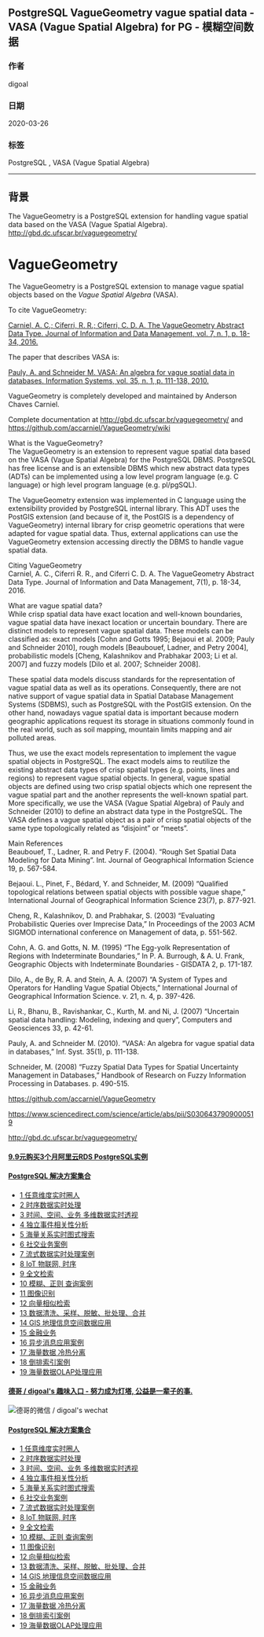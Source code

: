 ## PostgreSQL VagueGeometry vague spatial data - VASA (Vague Spatial Algebra) for PG - 模糊空间数据   
              
### 作者                                                                                                                                                                      
digoal                                                                                                                                                                                                                                                                                        
### 日期                                                                                                                                                                                                               
2020-03-26                                                                                                           
### 标签                                                                                                                                                                                                               
PostgreSQL , VASA (Vague Spatial Algebra)                   
                                                                                                                   
----                                                                                                             
                                                                                                                        
## 背景          
  
The VagueGeometry is a PostgreSQL extension for handling vague spatial data based on the VASA (Vague Spatial Algebra). http://gbd.dc.ufscar.br/vaguegeometry/  
  
# VagueGeometry  
  
The VagueGeometry is a PostgreSQL extension to manage vague spatial objects based on the *Vague Spatial Algebra* (VASA).  
  
To cite VagueGeometry:  
  
[Carniel, A. C.; Ciferri, R. R.; Ciferri, C. D. A. The VagueGeometry Abstract Data Type. Journal of Information and Data Management, vol. 7, n. 1, p. 18-34, 2016.](https://www.researchgate.net/publication/310292964_The_VagueGeometry_Abstract_Data_Type)  
  
The paper that describes VASA is:  
  
[Pauly, A. and Schneider M. VASA: An algebra for vague spatial data in databases. Information Systems, vol. 35, n. 1, p. 111-138, 2010.](https://www.sciencedirect.com/science/article/pii/S0306437909000519)  
  
  
VagueGeometry is completely developed and maintained by Anderson Chaves Carniel.  
  
Complete documentation at http://gbd.dc.ufscar.br/vaguegeometry/ and https://github.com/accarniel/VagueGeometry/wiki  
  
What is the VagueGeometry?  
The VagueGeometry is an extension to represent vague spatial data based on the VASA (Vague Spatial Algebra) for the PostgreSQL DBMS. PostgreSQL has free license and is an extensible DBMS which new abstract data types (ADTs) can be implemented using a low level program language (e.g. C language) or high level program language (e.g. pl/pgSQL).  
  
The VagueGeometry extension was implemented in C language using the extensibility provided by PostgreSQL internal library. This ADT uses the PostGIS extension (and because of it, the PostGIS is a dependency of VagueGeometry) internal library for crisp geometric operations that were adapted for vague spatial data. Thus, external applications can use the VagueGeometry extension accessing directly the DBMS to handle vague spatial data.  
  
Citing VagueGeometry  
Carniel, A. C., Ciferri R. R., and Ciferri C. D. A. The VagueGeometry Abstract Data Type. Journal of Information and Data Management, 7(1), p. 18-34, 2016.  
  
What are vague spatial data?  
While crisp spatial data have exact location and well-known boundaries, vague spatial data have inexact location or uncertain boundary. There are distinct models to represent vague spatial data. These models can be classified as: exact models [Cohn and Gotts 1995; Bejaoui et al. 2009; Pauly and Schneider 2010], rough models [Beaubouef, Ladner, and Petry 2004], probabilistic models [Cheng, Kalashnikov and Prabhakar 2003; Li et al. 2007] and fuzzy models [Dilo et al. 2007; Schneider 2008].  
  
These spatial data models discuss standards for the representation of vague spatial data as well as its operations. Consequently, there are not native support of vague spatial data in Spatial Database Management Systems (SDBMS), such as PostgreSQL with the PostGIS extension. On the other hand, nowadays vague spatial data is important because modern geographic applications request its storage in situations commonly found in the real world, such as soil mapping, mountain limits mapping and air polluted areas.  
  
Thus, we use the exact models representation to implement the vague spatial objects in PostgreSQL. The exact models aims to reutilize the existing abstract data types of crisp spatial types (e.g. points, lines and regions) to represent vague spatial objects. In general, vague spatial objects are defined using two crisp spatial objects which one represent the vague spatial part and the another represents the well-known spatial part. More specifically, we use the VASA (Vague Spatial Algebra) of Pauly and Schneider (2010) to define an abstract data type in the PostgreSQL. The VASA defines a vague spatial object as a pair of crisp spatial objects of the same type topologically related as “disjoint” or “meets”.  
  
Main References  
Beaubouef, T., Ladner, R. and Petry F. (2004). “Rough Set Spatial Data Modeling for Data Mining”. Int. Journal of Geographical Information Science 19, p. 567-584.  
  
Bejaoui. L., Pinet, F., Bédard, Y. and Schneider, M. (2009) “Qualified topological relations between spatial objects with possible vague shape,” International Journal of Geographical Information Science 23(7), p. 877-921.  
  
Cheng, R., Kalashnikov, D. and Prabhakar, S. (2003) “Evaluating Probabilistic Queries over Imprecise Data,” In Proceedings of the 2003 ACM SIGMOD international conference on Management of data, p. 551-562.  
  
Cohn, A. G. and Gotts, N. M. (1995) “The Egg-yolk Representation of Regions with Indeterminate Boundaries,” In P. A. Burrough, & A. U. Frank, Geographic Objects with Indeterminate Boundaries - GISDATA 2, p. 171-187.  
  
Dilo, A., de By, R. A. and Stein, A. A. (2007) “A System of Types and Operators for Handling Vague Spatial Objects,” International Journal of Geographical Information Science. v. 21, n. 4, p. 397-426.  
  
Li, R., Bhanu, B., Ravishankar, C., Kurth, M. and Ni, J. (2007) “Uncertain spatial data handling: Modeling, indexing and query”, Computers and Geosciences 33, p. 42-61.  
  
Pauly, A. and Schneider M. (2010). “VASA: An algebra for vague spatial data in databases,” Inf. Syst. 35(1), p. 111-138.  
  
Schneider, M. (2008) “Fuzzy Spatial Data Types for Spatial Uncertainty Management in Databases,” Handbook of Research on Fuzzy Information Processing in Databases. p. 490-515.    
  
https://github.com/accarniel/VagueGeometry  
  
https://www.sciencedirect.com/science/article/abs/pii/S0306437909000519  
  
http://gbd.dc.ufscar.br/vaguegeometry/  
  
  
  
  
  
  
  
  
  
  
  
  
  
  
  
  
  
  
  
  
  
  
  
  
  
  
#### [9.9元购买3个月阿里云RDS PostgreSQL实例](https://www.aliyun.com/database/postgresqlactivity "57258f76c37864c6e6d23383d05714ea")
  
  
#### [PostgreSQL 解决方案集合](https://yq.aliyun.com/topic/118 "40cff096e9ed7122c512b35d8561d9c8")
- [1 任意维度实时圈人](https://yq.aliyun.com/topic/118 "40cff096e9ed7122c512b35d8561d9c8")
- [2 时序数据实时处理](https://yq.aliyun.com/topic/118 "40cff096e9ed7122c512b35d8561d9c8")
- [3 时间、空间、业务 多维数据实时透视](https://yq.aliyun.com/topic/118 "40cff096e9ed7122c512b35d8561d9c8")
- [4 独立事件相关性分析](https://yq.aliyun.com/topic/118 "40cff096e9ed7122c512b35d8561d9c8")
- [5 海量关系实时图式搜索](https://yq.aliyun.com/topic/118 "40cff096e9ed7122c512b35d8561d9c8")
- [6 社交业务案例](https://yq.aliyun.com/topic/118 "40cff096e9ed7122c512b35d8561d9c8")
- [7 流式数据实时处理案例](https://yq.aliyun.com/topic/118 "40cff096e9ed7122c512b35d8561d9c8")
- [8 IoT 物联网, 时序](https://yq.aliyun.com/topic/118 "40cff096e9ed7122c512b35d8561d9c8")
- [9 全文检索](https://yq.aliyun.com/topic/118 "40cff096e9ed7122c512b35d8561d9c8")
- [10 模糊、正则 查询案例](https://yq.aliyun.com/topic/118 "40cff096e9ed7122c512b35d8561d9c8")
- [11 图像识别](https://yq.aliyun.com/topic/118 "40cff096e9ed7122c512b35d8561d9c8")
- [12 向量相似检索](https://yq.aliyun.com/topic/118 "40cff096e9ed7122c512b35d8561d9c8")
- [13 数据清洗、采样、脱敏、批处理、合并](https://yq.aliyun.com/topic/118 "40cff096e9ed7122c512b35d8561d9c8")
- [14 GIS 地理信息空间数据应用](https://yq.aliyun.com/topic/118 "40cff096e9ed7122c512b35d8561d9c8")
- [15 金融业务](https://yq.aliyun.com/topic/118 "40cff096e9ed7122c512b35d8561d9c8")
- [16 异步消息应用案例](https://yq.aliyun.com/topic/118 "40cff096e9ed7122c512b35d8561d9c8")
- [17 海量数据 冷热分离](https://yq.aliyun.com/topic/118 "40cff096e9ed7122c512b35d8561d9c8")
- [18 倒排索引案例](https://yq.aliyun.com/topic/118 "40cff096e9ed7122c512b35d8561d9c8")
- [19 海量数据OLAP处理应用](https://yq.aliyun.com/topic/118 "40cff096e9ed7122c512b35d8561d9c8")
  
  
#### [德哥 / digoal's 趣味入口 - 努力成为灯塔, 公益是一辈子的事.](https://github.com/digoal/blog/blob/master/README.md "22709685feb7cab07d30f30387f0a9ae")
  
  
![德哥的微信 / digoal's wechat](../pic/digoal_weixin.jpg "f7ad92eeba24523fd47a6e1a0e691b59")
  
  
#### [PostgreSQL 解决方案集合](https://yq.aliyun.com/topic/118 "40cff096e9ed7122c512b35d8561d9c8")
- [1 任意维度实时圈人](https://yq.aliyun.com/topic/118 "40cff096e9ed7122c512b35d8561d9c8")
- [2 时序数据实时处理](https://yq.aliyun.com/topic/118 "40cff096e9ed7122c512b35d8561d9c8")
- [3 时间、空间、业务 多维数据实时透视](https://yq.aliyun.com/topic/118 "40cff096e9ed7122c512b35d8561d9c8")
- [4 独立事件相关性分析](https://yq.aliyun.com/topic/118 "40cff096e9ed7122c512b35d8561d9c8")
- [5 海量关系实时图式搜索](https://yq.aliyun.com/topic/118 "40cff096e9ed7122c512b35d8561d9c8")
- [6 社交业务案例](https://yq.aliyun.com/topic/118 "40cff096e9ed7122c512b35d8561d9c8")
- [7 流式数据实时处理案例](https://yq.aliyun.com/topic/118 "40cff096e9ed7122c512b35d8561d9c8")
- [8 IoT 物联网, 时序](https://yq.aliyun.com/topic/118 "40cff096e9ed7122c512b35d8561d9c8")
- [9 全文检索](https://yq.aliyun.com/topic/118 "40cff096e9ed7122c512b35d8561d9c8")
- [10 模糊、正则 查询案例](https://yq.aliyun.com/topic/118 "40cff096e9ed7122c512b35d8561d9c8")
- [11 图像识别](https://yq.aliyun.com/topic/118 "40cff096e9ed7122c512b35d8561d9c8")
- [12 向量相似检索](https://yq.aliyun.com/topic/118 "40cff096e9ed7122c512b35d8561d9c8")
- [13 数据清洗、采样、脱敏、批处理、合并](https://yq.aliyun.com/topic/118 "40cff096e9ed7122c512b35d8561d9c8")
- [14 GIS 地理信息空间数据应用](https://yq.aliyun.com/topic/118 "40cff096e9ed7122c512b35d8561d9c8")
- [15 金融业务](https://yq.aliyun.com/topic/118 "40cff096e9ed7122c512b35d8561d9c8")
- [16 异步消息应用案例](https://yq.aliyun.com/topic/118 "40cff096e9ed7122c512b35d8561d9c8")
- [17 海量数据 冷热分离](https://yq.aliyun.com/topic/118 "40cff096e9ed7122c512b35d8561d9c8")
- [18 倒排索引案例](https://yq.aliyun.com/topic/118 "40cff096e9ed7122c512b35d8561d9c8")
- [19 海量数据OLAP处理应用](https://yq.aliyun.com/topic/118 "40cff096e9ed7122c512b35d8561d9c8")
  
